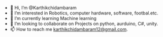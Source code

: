 - 👋 Hi, I’m @Karthikchidambaram
- 👀 I’m interested in Robotics, computer hardware, software, footbal.etc.
- 🌱 I’m currently learning Machine learning
- 💞️ I’m looking to collaborate on Projects on python, aurduino, C#, unity.
- 📫 How to reach me karthikchidambaram12@gmail.com.

<!---
Iornspider12/Iornspider12 is a ✨ special ✨ repository because its `README.md` (this file) appears on your GitHub profile.
You can click the Preview link to take a look at your changes.
--->
